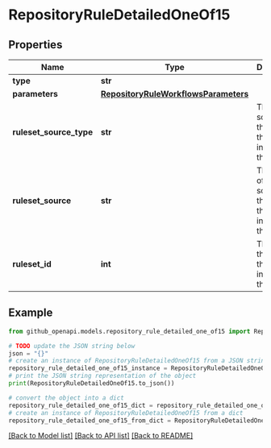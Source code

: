 # RepositoryRuleDetailedOneOf15


## Properties

Name | Type | Description | Notes
------------ | ------------- | ------------- | -------------
**type** | **str** |  | 
**parameters** | [**RepositoryRuleWorkflowsParameters**](RepositoryRuleWorkflowsParameters.md) |  | [optional] 
**ruleset_source_type** | **str** | The type of source for the ruleset that includes this rule. | [optional] 
**ruleset_source** | **str** | The name of the source of the ruleset that includes this rule. | [optional] 
**ruleset_id** | **int** | The ID of the ruleset that includes this rule. | [optional] 

## Example

```python
from github_openapi.models.repository_rule_detailed_one_of15 import RepositoryRuleDetailedOneOf15

# TODO update the JSON string below
json = "{}"
# create an instance of RepositoryRuleDetailedOneOf15 from a JSON string
repository_rule_detailed_one_of15_instance = RepositoryRuleDetailedOneOf15.from_json(json)
# print the JSON string representation of the object
print(RepositoryRuleDetailedOneOf15.to_json())

# convert the object into a dict
repository_rule_detailed_one_of15_dict = repository_rule_detailed_one_of15_instance.to_dict()
# create an instance of RepositoryRuleDetailedOneOf15 from a dict
repository_rule_detailed_one_of15_from_dict = RepositoryRuleDetailedOneOf15.from_dict(repository_rule_detailed_one_of15_dict)
```
[[Back to Model list]](../README.md#documentation-for-models) [[Back to API list]](../README.md#documentation-for-api-endpoints) [[Back to README]](../README.md)



